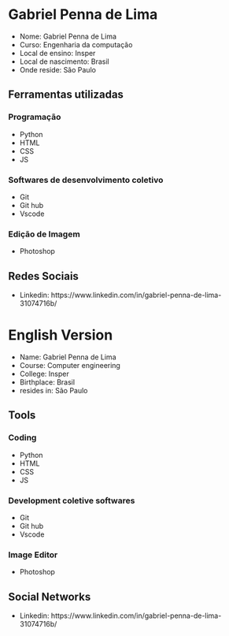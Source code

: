 <h1>Gabriel Penna de Lima</h1>

<ul>
  <li>Nome: Gabriel Penna de Lima</li>
  <li>Curso: Engenharia da computação</li>
  <li>Local de ensino: Insper</li>
  <li>Local de nascimento: Brasil</li>
  <li>Onde reside: São Paulo</li>
</ul>

<h2>Ferramentas utilizadas</h2>
<h3>Programação</h3>
<ul>
  <li>Python</li>
  <li>HTML</li>
  <li>CSS</li>
  <li>JS</li>
</ul>
<h3>Softwares de desenvolvimento coletivo</h3>
<ul>
  <li>Git</li>
  <li>Git hub</li>
  <li>Vscode</li>
</ul>
<h3>Edição de Imagem</h3>
<ul>
  <li>Photoshop</li>
</ul>

<h2>Redes Sociais</h2>
<ul>
  <li>Linkedin: https://www.linkedin.com/in/gabriel-penna-de-lima-31074716b/ </li>
</ul>

<h1>English Version</h1>

<ul>
  <li>Name: Gabriel Penna de Lima</li>
  <li>Course: Computer engineering</li>
  <li>College: Insper</li>
  <li>Birthplace: Brasil</li>
  <li>resides in: São Paulo</li>
</ul>

<h2>Tools</h2>
<h3>Coding</h3>
<ul>
  <li>Python</li>
  <li>HTML</li>
  <li>CSS</li>
  <li>JS</li>
</ul>
<h3>Development coletive softwares</h3>
<ul>
  <li>Git</li>
  <li>Git hub</li>
  <li>Vscode</li>
</ul>
<h3>Image Editor</h3>
<ul>
  <li>Photoshop</li>
</ul>

<h2>Social Networks</h2>
<ul>
  <li>Linkedin: https://www.linkedin.com/in/gabriel-penna-de-lima-31074716b/ </li>
</ul>
